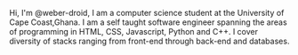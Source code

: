 Hi, I'm @weber-droid, I am a computer science student at the University of Cape Coast,Ghana. I am a self taught software engineer spanning the areas of programming in HTML, CSS, Javascript, Python and C++.  I cover diversity of stacks ranging from front-end through back-end and databases. 




